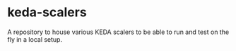 # keda-scalers
A repository to house various KEDA scalers to be able to run and test on the fly in a local setup.
